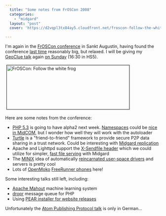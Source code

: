 ```yaml
---
  title: "Some notes from FrOSCon 2008"
  categories: 
    - "midgard"
  layout: "post"
  cover: 'https://d2vqpl3tx84ay5.cloudfront.net/froscon-follow-the-white-frog.jpg'

---
```

<p>
I'm again in the <a href="http://www.froscon.org/">FrOSCon conference</a> in Sankt Augustin, having found the conference <a href="http://bergie.iki.fi/blog/speaking_in_froscon_php_room/">last time</a> reasonably big, but relaxed. I will be giving my <a href="http://docs.google.com/Present?docid=dd4m6zsj_27f793rtgf">GeoClue talk</a> again <a href="http://programm.froscon.org/2008/day_2008-08-24.en.html">on Sunday</a> (16:30 in HS5).
</p><p>
<img src="https://d2vqpl3tx84ay5.cloudfront.net/froscon-follow-the-white-frog.jpg" height="143" width="397" border="1" hspace="4" vspace="4" alt="FrOSCon: Follow the white frog" title="FrOSCon: Follow the white frog" /></p><p>
Here are some notes from the conference:
</p><ul><li><a href="http://wiki.php.net/todo/php53">PHP 5.3</a> is going to have alpha2 next week. <a href="http://blog.felho.hu/whats-new-in-php-53-part-1-namespaces.html">Namespaces</a> could be <a href="http://www.midgard-project.org/documentation/concepts-midcom-specs-architecture-namespacing/">nice in MidCOM</a>, but I wonder how well they will work with the autoloader</li>
<li><a href="http://www.turtle4privacy.org/new/">Turtle</a> is a "friend-to-friend" framework to provide secure P2P data sharing in a trust network. Could be interesting with <a href="http://bergie.iki.fi/blog/xmpp_publish-subscribe_for_midgard_and_ajatus_replication/">Midgard replication</a></li>
<li>Apache and Lighttpd support the <a href="http://john.guen.in/past/2007/4/17/send_files_faster_with_xsendfile/">X-Sendfile header</a> which we could utilize for simpler, <a href="http://teroheikkinen.iki.fi/blog/view/more_midcom_performance_available.html">fast file serving</a> with Midgard</li>
<li>The <a href="http://en.wikipedia.org/wiki/MINIX_3">MINIX</a> idea of automatically <a href="http://en.wikipedia.org/wiki/MINIX_3#Reincarnate_dead_or_sick_drivers">reincarnated user-space drivers</a> and servers is pretty cool</li>
<li>Lots of <a href="http://wiki.openmoko.org/wiki/Main_Page">OpenMoko</a> <a href="http://www.openmoko.com/product.html">FreeRunner phones</a> here!</li>
</ul><p>
Some interesting talks still left, including:
</p><ul><li><a href="http://programm.froscon.org/2008/events/194.en.html">Apache Mahout</a> machine learning system</li>
<li><a href="http://programm.froscon.org/2008/events/291.en.html">dropr</a> message queue for PHP</li>
<li>Using <a href="http://programm.froscon.org/2008/events/284.en.html">PEAR installer for website releases</a></li>
</ul><p>
Unfortunately the <a href="http://programm.froscon.org/2008/events/213.en.html">Atom Publishing Protocol talk</a> is only in German...
</p>
